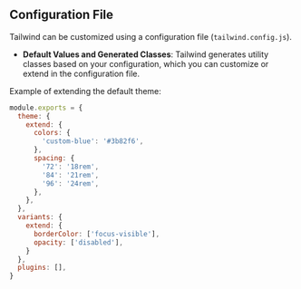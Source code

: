 
## Configuration File

Tailwind can be customized using a configuration file (`tailwind.config.js`).

- **Default Values and Generated Classes**: Tailwind generates utility classes based on your configuration, which you can customize or extend in the configuration file.

Example of extending the default theme:
```js
module.exports = {
  theme: {
    extend: {
      colors: {
        'custom-blue': '#3b82f6',
      },
      spacing: {
        '72': '18rem',
        '84': '21rem',
        '96': '24rem',
      },
    },
  },
  variants: {
    extend: {
      borderColor: ['focus-visible'],
      opacity: ['disabled'],
    }
  },
  plugins: [],
}
```